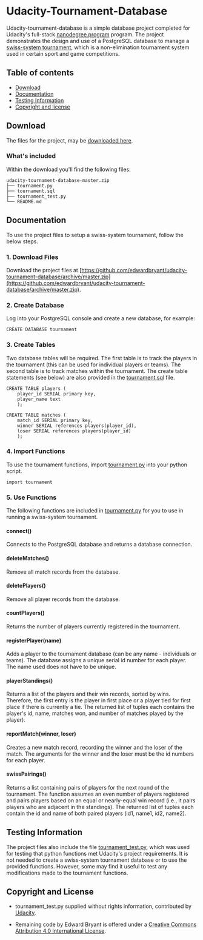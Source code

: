 # Udacity-Tournament-Database

Udacity-tournament-database is a simple database project completed for Udacity's full-stack [nanodegree program](https://www.udacity.com/nanodegree) program. The project demonstrates the design and use of a PostgreSQL database to manage a [swiss-system tournament](http://en.wikipedia.org/wiki/Swiss-system_tournament), which is a non-elimination tournament system used in certain sport and game competitions.   

## Table of contents

- [Download](#download)
- [Documentation](#documentation)
- [Testing Information](#testing-information)
- [Copyright and license](#copyright-and-license)

## Download

The files for the project, may be [downloaded here](https://github.com/edwardbryant/udacity-tournament-database/archive/master.zip).

### What's included

Within the download you'll find the following files:

```
udacity-tournament-database-master.zip
├── tournament.py
├── tournament.sql
├── tournament_test.py
└── README.md
```

## Documentation

To use the project files to setup a swiss-system tournament, follow the below steps.

### 1. Download Files

Download the project files at [https://github.com/edwardbryant/udacity-tournament-database/archive/master.zip](https://github.com/edwardbryant/udacity-tournament-database/archive/master.zip).

### 2. Create Database

Log into your PostgreSQL console and create a new database, for example:


```
CREATE DATABASE tournament

```

### 3. Create Tables

Two database tables will be required. The first table is to track the players in the tournament (this can be used for individual players or teams). The second table is to track matches within the tournament. The create table statements (see below) are also provided in the [tournament.sql](https://github.com/edwardbryant/udacity-tournament-database/blob/master/tournament.sql) file.

```
CREATE TABLE players (
    player_id SERIAL primary key,
    player_name text
    );

CREATE TABLE matches (
    match_id SERIAL primary key,
    winner SERIAL references players(player_id),
    loser SERIAL references players(player_id)
    );
```

### 4. Import Functions

To use the tournament functions, import [tournament.py](https://github.com/edwardbryant/udacity-tournament-database/blob/master/tournament.py) into your python script.

```
import tournament

```

### 5. Use Functions

The following functions are included in [tournament.py](https://github.com/edwardbryant/udacity-tournament-database/blob/master/tournament.py) for you to use in running a swiss-system tournament.

#### connect()
Connects to the PostgreSQL database and returns a database connection.

#### deleteMatches()
Remove all match records from the database.

#### deletePlayers()
Remove all player records from the database.

#### countPlayers()
Returns the number of players currently registered in the tournament.

#### registerPlayer(name)
Adds a player to the tournament database (can be any name - individuals or teams). The database assigns a unique serial id number for each player. The name used does not have to be unique.

#### playerStandings()
Returns a list of the players and their win records, sorted by wins. Therefore, the first entry is the player in first place or a player tied for first place if there is currently a tie. The returned list of tuples each contains the player's id, name, matches won, and number of matches played by the player).

#### reportMatch(winner, loser)
Creates a new match record, recording the winner and the loser of the match. The arguments for the winner and the loser must be the id numbers for each player.  

#### swissPairings()
Returns a list containing pairs of players for the next round of the tournament. The function assumes an even number of players registered and pairs players based on an equal or nearly-equal win record (i.e., it pairs players who are adjacent in the standings). The returned list of tuples each contain the id and name of both paired players (id1, name1, id2, name2).

## Testing Information

The project files also include the file [tournament_test.py](https://github.com/edwardbryant/udacity-tournament-database/blob/master/tournament_test.py), which was used for testing that python functions met Udacity's project requirements. It is not needed to create a swiss-system tournament database or to use the provided functions. However, some may find it useful to test any modifications made to the tournament functions.

## Copyright and License

- tournament_test.py supplied without rights information, contributed by [Udacity](http://www.udacity.com).

- Remaining code by Edward Bryant is offered under a [Creative Commons Attribution 4.0 International License](http://creativecommons.org/licenses/by/4.0/).
